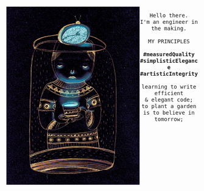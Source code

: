    <br>
   <img align="left" alt="GIF" src="/preview.gif" width="350px">
<p align="center">   
   <samp>Hello there.<br>I'm an engineer in the making.<br><br>MY PRINCIPLES<br><br><b>#measuredQuality #simplisticElegance #artisticIntegrity</b><br>
   <br>learning to write efficient<br>& elegant code;<br>to plant a garden is to believe in tomorrow;</samp>
</p>

<!--
[Laurene Boglio](https://giphy.com/boglio)
[@chemical_sisters](https://giphy.com/chemical_sister)

<br><b>MY PRINCIPLES</b><br>&mdash;&mdash;measured quality<br>
   &nbsp;&nbsp;&mdash;&mdash;simplistic elegance<br>
   &nbsp;&mdash;&mdash;artistic integrity<br>
<img src="" width="500px"><br>
->
